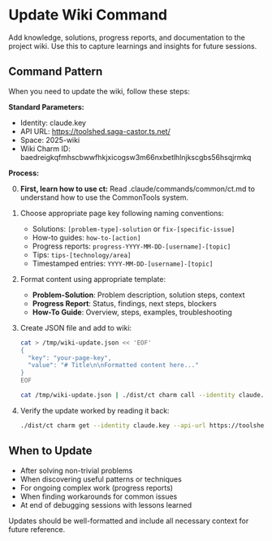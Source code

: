 # Update Wiki Command

Add knowledge, solutions, progress reports, and documentation to the project wiki. Use this to capture learnings and insights for future sessions.

## Command Pattern

When you need to update the wiki, follow these steps:

**Standard Parameters:**
- Identity: claude.key
- API URL: https://toolshed.saga-castor.ts.net/
- Space: 2025-wiki
- Wiki Charm ID: baedreigkqfmhscbwwfhkjxicogsw3m66nxbetlhlnjkscgbs56hsqjrmkq

**Process:**

0. **First, learn how to use ct:** Read .claude/commands/common/ct.md to understand how to use the CommonTools system.

1. Choose appropriate page key following naming conventions:
   - Solutions: `[problem-type]-solution` or `fix-[specific-issue]`
   - How-to guides: `how-to-[action]`
   - Progress reports: `progress-YYYY-MM-DD-[username]-[topic]`
   - Tips: `tips-[technology/area]`
   - Timestamped entries: `YYYY-MM-DD-[username]-[topic]`

2. Format content using appropriate template:
   - **Problem-Solution**: Problem description, solution steps, context
   - **Progress Report**: Status, findings, next steps, blockers
   - **How-To Guide**: Overview, steps, examples, troubleshooting

3. Create JSON file and add to wiki:
   ```bash
   cat > /tmp/wiki-update.json << 'EOF'
   {
     "key": "your-page-key",
     "value": "# Title\n\nFormatted content here..."
   }
   EOF

   cat /tmp/wiki-update.json | ./dist/ct charm call --identity claude.key --api-url https://toolshed.saga-castor.ts.net/ --space 2025-wiki --charm baedreigkqfmhscbwwfhkjxicogsw3m66nxbetlhlnjkscgbs56hsqjrmkq update
   ```

4. Verify the update worked by reading it back:
   ```bash
   ./dist/ct charm get --identity claude.key --api-url https://toolshed.saga-castor.ts.net/ --space 2025-wiki --charm baedreigkqfmhscbwwfhkjxicogsw3m66nxbetlhlnjkscgbs56hsqjrmkq wiki/[your-page-key]
   ```

## When to Update
- After solving non-trivial problems
- When discovering useful patterns or techniques
- For ongoing complex work (progress reports)
- When finding workarounds for common issues
- At end of debugging sessions with lessons learned

Updates should be well-formatted and include all necessary context for future reference.

